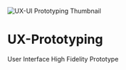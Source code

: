 ![UX-UI Prototyping Thumbnail](https://user-images.githubusercontent.com/72408025/123159142-5529d880-d475-11eb-882f-0cd0df99be22.jpg)
# UX-Prototyping
User Interface High Fidelity Prototype
